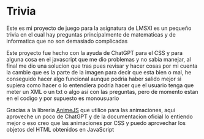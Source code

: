 # Trivia

Este es mi proyecto de juego para la asignatura de LMSXI es un pequeño trivia en el cual hay preguntas principalmente de matematicas y de informatica que no son demasiado complicadas

Este proyecto fue hecho con la ayuda de ChatGPT para el CSS y para alguna cosa en el javascript que me dio problemas y no sabia manejar, al final me dio una solucion que tras pues revisar y hacer cosas por mi cuenta la cambie que es la parte de la imagen para decir que esta bien o mal, he conseguido hacer algo funcional aunque podria haber salido mejor si supiera como hacer o lo entendiera podria hacer que el usuario tenga que meter un XML o un txt o algo así con las preguntas, pero de momento estan en el codigo y por supuesto es monousuario


Gracias a la libreria [AnimeJS](https://animejs.com/) que utilice para las animaciones, aqui aproveche un poco de ChatGPT y de la documentacion oficial lo entiendo mejor o eso creo que las animaciones por CSS y puedo aprovechar los objetos del HTML obtenidos en JavaScript


